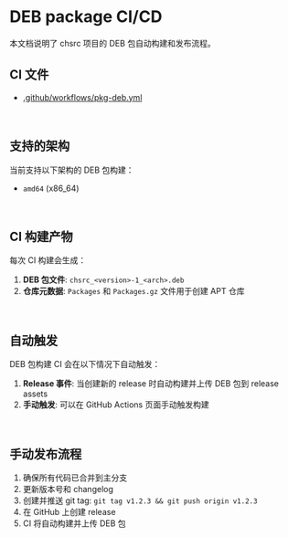 <!-- -----------------------------------------------------------
 ! SPDX-License-Identifier: GFDL-1.3-or-later
 ! -------------------------------------------------------------
 ! Doc Type      : Markdown
 ! Doc Name      : CI.md
 ! Doc Authors   : sanchuanhehe <wyihe5520@gmail.com>
 ! Contributors  :  Aoran Zeng  <ccmywish@qq.com>
 !               |
 ! Created On    : <2025-06-14>
 ! Last Modified : <2025-06-15>
 ! ---------------------------------------------------------- -->

# DEB package CI/CD

本文档说明了 chsrc 项目的 DEB 包自动构建和发布流程。

## CI 文件

- [.github/workflows/pkg-deb.yml](.github/workflows/pkg-deb.yml)

<br>

## 支持的架构

当前支持以下架构的 DEB 包构建：

- `amd64` (x86_64)

<br>

## CI 构建产物

每次 CI 构建会生成：

1. **DEB 包文件**: `chsrc_<version>-1_<arch>.deb`
2. **仓库元数据**: `Packages` 和 `Packages.gz` 文件用于创建 APT 仓库

<br>


## 自动触发

DEB 包构建 CI 会在以下情况下自动触发：

1. **Release 事件**: 当创建新的 release 时自动构建并上传 DEB 包到 release assets
2. **手动触发**: 可以在 GitHub Actions 页面手动触发构建

<br>

## 手动发布流程

1. 确保所有代码已合并到主分支
2. 更新版本号和 changelog
3. 创建并推送 git tag: `git tag v1.2.3 && git push origin v1.2.3`
4. 在 GitHub 上创建 release
5. CI 将自动构建并上传 DEB 包

<br>
